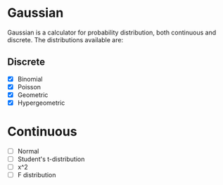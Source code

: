 # Gaussian

Gaussian is a calculator for probability distribution, both continuous and discrete. The distributions available are:

## Discrete

- [x] Binomial
- [x] Poisson
- [x] Geometric
- [x] Hypergeometric

# Continuous

- [ ] Normal
- [ ] Student's t-distribution
- [ ] x^2
- [ ] F distribution
